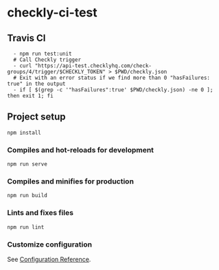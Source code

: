 # checkly-ci-test

## Travis CI

```
  - npm run test:unit  
  # Call Checkly trigger
  - curl "https://api-test.checklyhq.com/check-groups/4/trigger/$CHECKLY_TOKEN" > $PWD/checkly.json
  # Exit with an error status if we find more than 0 "hasFailures: true" in the output
  - if [ $(grep -c '"hasFailures":true' $PWD/checkly.json) -ne 0 ]; then exit 1; fi
```


## Project setup
```
npm install
```

### Compiles and hot-reloads for development
```
npm run serve
```

### Compiles and minifies for production
```
npm run build
```

### Lints and fixes files
```
npm run lint
```

### Customize configuration
See [Configuration Reference](https://cli.vuejs.org/config/).
